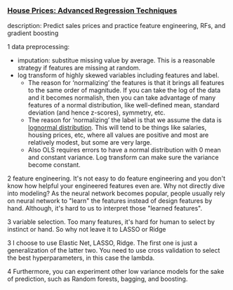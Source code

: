 ### [House Prices: Advanced Regression Techniques](https://www.kaggle.com/c/house-prices-advanced-regression-techniques)  
description: Predict sales prices and practice feature engineering, RFs, and gradient boosting  

1 data preprocessing:
 - imputation: substitue missing value by average. This is a reasonable strategy if features are missing at random.
 - log transform of highly skewed variables including features and label.
   - The reason for ‘normalizing’ the features is that it brings all features to the same order of magnitude. If you can take the log of the data and it becomes normalish, then you can take advantage of many features of a normal distribution, like well-defined mean, standard deviation (and hence z-scores), symmetry, etc.
   - The reason for ‘normalizing’ the label is that we assume the data is [lognormal distribution](https://en.wikipedia.org/wiki/Log-normal_distribution). This will tend to be things like salaries, housing prices, etc, where all values are positive and most are relatively modest, but some are very large.
   - Also OLS requires errors to have a normal distribution with 0 mean and constant variance. Log transform can make sure the variance become constant.

2 feature engineering. It's not easy to do feature engineering and you don't know how helpful your engineered features even are. Why not directly dive into modeling? As the neural network becomes popular, people usually rely on neural network to "learn" the features instead of design features by hand. Although, it's hard to us to interpret those "learned features".

3 variable selection. Too many features, it's hard for human to select by instinct or hand. So why not leave it to LASSO or Ridge

3 I choose to use Elastic Net, LASSO, Ridge. The first one is just a generalization of the latter two.
You need to use cross validation to select the best hyperparameters, in this case the lambda.

4 Furthermore, you can experiment other low variance models for the sake of prediction, such as Random forests, bagging, and boosting.
